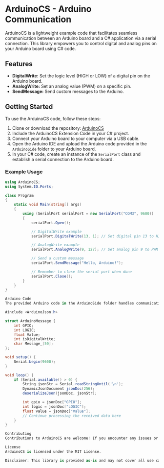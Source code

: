 # ArduinoCS - Arduino Communication

ArduinoCS is a lightweight example code that facilitates seamless communication between an Arduino board and a C# application via a serial connection. This library empowers you to control digital and analog pins on your Arduino board using C# code.

## Features

- **DigitalWrite:** Set the logic level (HIGH or LOW) of a digital pin on the Arduino board.
- **AnalogWrite:** Set an analog value (PWM) on a specific pin.
- **SendMessage:** Send custom messages to the Arduino.

## Getting Started

To use the ArduinoCS code, follow these steps:

1. Clone or download the repository: [ArduinoCS](https://github.com/unreliablecode/ArduinoCS)
2. Include the ArduinoCS Extension Code in your C# project.
3. Connect your Arduino board to your computer via a USB cable.
4. Open the Arduino IDE and upload the Arduino code provided in the `ArduinoSide` folder to your Arduino board.
5. In your C# code, create an instance of the `SerialPort` class and establish a serial connection to the Arduino board.

### Example Usage

```csharp
using ArduinoCS;
using System.IO.Ports;

class Program
{
    static void Main(string[] args)
    {
        using (SerialPort serialPort = new SerialPort("COM3", 9600))
        {
            serialPort.Open();

            // DigitalWrite example
            serialPort.DigitalWrite(13, 1); // Set digital pin 13 to HIGH

            // AnalogWrite example
            serialPort.AnalogWrite(9, 127); // Set analog pin 9 to PWM value 127

            // Send a custom message
            serialPort.SendMessage("Hello, Arduino!");

            // Remember to close the serial port when done
            serialPort.Close();
        }
    }
}

Arduino Code
The provided Arduino code in the ArduinoSide folder handles communication from the C# application.

#include <ArduinoJson.h>

struct ArduinoMessage {
    int GPIO;
    int LOGIC;
    float Value;
    int isDigitalWrite;
    char Message_[50];
};

void setup() {
    Serial.begin(9600);
}

void loop() {
    if (Serial.available() > 0) {
        String jsonStr = Serial.readStringUntil('\n');
        DynamicJsonDocument jsonDoc(256);
        deserializeJson(jsonDoc, jsonStr);

        int gpio = jsonDoc["GPIO"];
        int logic = jsonDoc["LOGIC"];
        float value = jsonDoc["Value"];
        // Continue processing the received data here
    }
}

Contributing
Contributions to ArduinoCS are welcome! If you encounter any issues or have suggestions for improvements, feel free to create a pull request or submit an issue on the GitHub repository.

License
ArduinoCS is licensed under the MIT License.

Disclaimer: This library is provided as-is and may not cover all use cases. Please review and modify the code to suit your specific needs.
